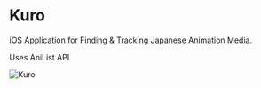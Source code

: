 # Kuro

iOS Application for Finding & Tracking Japanese Animation Media.

Uses AniList API


![Kuro](trending.gif)
